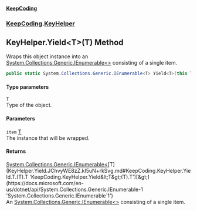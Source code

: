 #### [KeepCoding](index.md 'index')
### [KeepCoding](KeepCoding.md 'KeepCoding').[KeyHelper](KeyHelper.md 'KeepCoding.KeyHelper')
## KeyHelper.Yield&lt;T&gt;(T) Method
Wraps this object instance into an [System.Collections.Generic.IEnumerable&lt;&gt;](https://docs.microsoft.com/en-us/dotnet/api/System.Collections.Generic.IEnumerable-1 'System.Collections.Generic.IEnumerable`1') consisting of a single item.  
```csharp
public static System.Collections.Generic.IEnumerable<T> Yield<T>(this T item);
```
#### Type parameters
<a name='KeepCoding.KeyHelper.Yield.T.(T).T'></a>
`T`  
Type of the object.
  
#### Parameters
<a name='KeepCoding.KeyHelper.Yield.T.(T).item'></a>
`item` [T](KeyHelper.Yield.JChvyWE8zZ.kI5uN+rkSvg.md#KeepCoding.KeyHelper.Yield.T.(T).T 'KeepCoding.KeyHelper.Yield&lt;T&gt;(T).T')  
The instance that will be wrapped.
  
#### Returns
[System.Collections.Generic.IEnumerable&lt;](https://docs.microsoft.com/en-us/dotnet/api/System.Collections.Generic.IEnumerable-1 'System.Collections.Generic.IEnumerable`1')[T](KeyHelper.Yield.JChvyWE8zZ.kI5uN+rkSvg.md#KeepCoding.KeyHelper.Yield.T.(T).T 'KeepCoding.KeyHelper.Yield&lt;T&gt;(T).T')[&gt;](https://docs.microsoft.com/en-us/dotnet/api/System.Collections.Generic.IEnumerable-1 'System.Collections.Generic.IEnumerable`1')  
An [System.Collections.Generic.IEnumerable&lt;&gt;](https://docs.microsoft.com/en-us/dotnet/api/System.Collections.Generic.IEnumerable-1 'System.Collections.Generic.IEnumerable`1') consisting of a single item.
